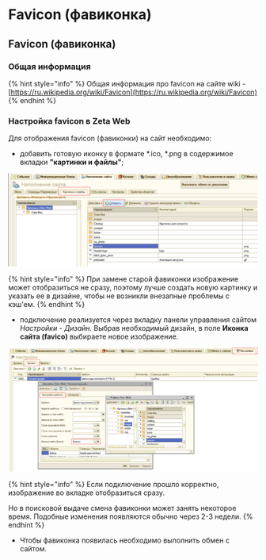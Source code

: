 # Favicon \(фавиконка\)

## Favicon \(фавиконка\)

### Общая информация

{% hint style="info" %}
Общая информация про favicon на сайте wiki - [https://ru.wikipedia.org/wiki/Favicon](https://ru.wikipedia.org/wiki/Favicon)
{% endhint %}

### Настройка favicon в Zeta Web

Для отображения favicon \(фавиконки\) на сайт необходимо:

* добавить готовую иконку в формате \*.ico, \*.png в содержимое вкладки **"картинки и файлы"**;

![](../../.gitbook/assets/image%20%28237%29.png)

{% hint style="info" %}
При замене старой фавиконки изображение может отобразиться не сразу, поэтому лучше создать новую картинку и указать ее в дизайне, чтобы не возникли внезапные проблемы с кэш'ем. 
{% endhint %}

* подключение реализуется через вкладку панели управления сайтом _Настройки - Дизайн._  Выбрав необходимый дизайн,  в поле **Иконка сайта \(favico\)** выбираете новое изображение. 

![](../../.gitbook/assets/image%20%28224%29.png)

{% hint style="info" %}
 Если подключение прошло корректно, изображение во вкладке отобразиться сразу. 

Но в поисковой выдаче смена фавиконки может занять некоторое время. Подобные изменения появляются обычно через 2-3 недели. 
{% endhint %}

* Чтобы фавиконка появилась необходимо выполнить обмен с сайтом. 

